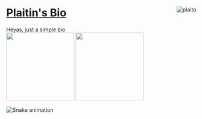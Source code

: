 <div>
  <a href="https://github.com/Palitin">
    <img align="right" alt="plaito" src="https://cdn.discordapp.com/emojis/859088644942069790.gif?v=1">
    <h1> Plaitin's Bio </h1>
</div>
<div>
    <a>Heyas, just a simple bio</a>
</div>
<div>
  <img height="180em" src="https://github-readme-stats.vercel.app/api/top-langs/?username=Palitin&layout=compact&langs_count=7&theme=cobalt"/>
  <img height="180em" src="https://github-readme-stats.vercel.app/api?username=Palitin&show_icons=true&theme=cobalt&include_all_commits=true&count_private=true"/>
  
  ![Snake animation](https://github.com/Palitin/Palitin/blob/output/github-contribution-grid-snake.svg)
  
</div>
